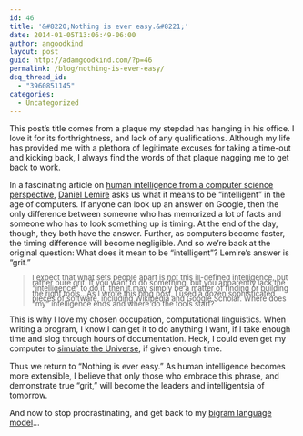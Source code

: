 ```yaml
---
id: 46
title: '&#8220;Nothing is ever easy.&#8221;'
date: 2014-01-05T13:06:49-06:00
author: angoodkind
layout: post
guid: http://adamgoodkind.com/?p=46
permalink: /blog/nothing-is-ever-easy/
dsq_thread_id:
  - "3960851145"
categories:
  - Uncategorized
---
```

This post&#8217;s title comes from a plaque my stepdad has hanging in his office. I love it for its forthrightness, and lack of any qualifications. Although my life has provided me with a plethora of legitimate excuses for taking a time-out and kicking back, I always find the words of that plaque nagging me to get back to work.

In a fascinating article on [human intelligence from a computer science perspective](http://lemire.me/blog/archives/2013/12/24/on-human-intelligence-a-perspective-from-computer-science/?utm_source=feedburner&utm_medium=twitter&utm_campaign=Feed%3A+daniel-lemire%2Fatom+%28Daniel+Lemire%27s+blog%29), [Daniel Lemire](http://lemire.me/blog/about-me/) asks us what it means to be &#8220;intelligent&#8221; in the age of computers. If anyone can look up an answer on Google, then the only difference between someone who has memorized a lot of facts and someone who has to look something up is timing. At the end of the day, though, they both have the answer. Further, as computers become faster, the timing difference will become negligible. And so we&#8217;re back at the original question: What does it mean to be &#8220;intelligent&#8221;? Lemire&#8217;s answer is &#8220;grit.&#8221;

> <font size="2"></p> 
> 
> <div style="line-height:70%">
>   I expect that what sets people apart is not this ill-defined intelligence, but rather pure grit. If you want to do something, but you apparently lack the “intelligence” to do it, then it may simply be a matter of finding or building the right tools&#8230;As I wrote this blog post, I used a dozen sophisticated pieces of software, including Wikipedia and Google Scholar. Where does “my” intelligence ends and where do the tools start?
> </div>
> 
> <p>
>   </font>
> </p></blockquote> 
> 
> <p>
>   This is why I love my chosen occupation, computational linguistics. When writing a program, I know I can get it to do anything I want, if I take enough time and slog through hours of documentation. Heck, I could even get my computer to <a href="http://xkcd.com/505/">simulate the Universe</a>, if given enough time.
> </p>
> 
> <p>
>   Thus we return to &#8220;Nothing is ever easy.&#8221; As human intelligence becomes more extensible, I believe that only those who embrace this phrase, and demonstrate true &#8220;grit,&#8221; will become the leaders and intelligentsia of tomorrow.
> </p>
> 
> <p>
>   And now to stop procrastinating, and get back to my <a href="http://en.wikipedia.org/wiki/Language_model">bigram language model</a>&#8230;
> </p>
